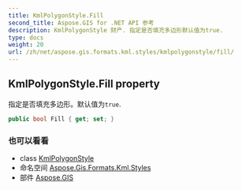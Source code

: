 ```yaml
---
title: KmlPolygonStyle.Fill
second_title: Aspose.GIS for .NET API 参考
description: KmlPolygonStyle 财产. 指定是否填充多边形默认值为true.
type: docs
weight: 20
url: /zh/net/aspose.gis.formats.kml.styles/kmlpolygonstyle/fill/
---
```

## KmlPolygonStyle.Fill property

指定是否填充多边形。默认值为`true`.

```csharp
public bool Fill { get; set; }
```

### 也可以看看

* class [KmlPolygonStyle](../)
* 命名空间 [Aspose.Gis.Formats.Kml.Styles](../../kmlpolygonstyle/)
* 部件 [Aspose.GIS](../../../)


